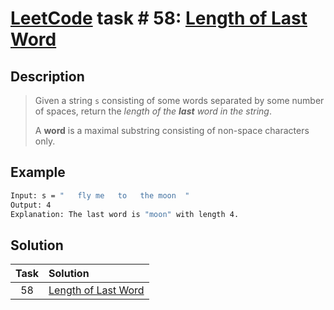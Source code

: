 # [LeetCode][leetcode] task # 58: [Length of Last Word][task]

Description
-----------

> Given a string `s` consisting of some words
> separated by some number of spaces,
> return the _length of the **last** word in the string_.
>
> A **word** is a maximal substring consisting of non-space characters only.

Example
-------

```sh
Input: s = "   fly me   to   the moon  "
Output: 4
Explanation: The last word is "moon" with length 4.
```

Solution
--------

| Task | Solution |
| :------: | :------ |
| 58 | [Length of Last Word][solution] |


[leetcode]: <http://leetcode.com/>
[task]: <https://leetcode.com/problems/length-of-last-word/>
[solution]: <https://github.com/wellaxis/witalis-jkit/blob/main/module/tasks/src/main/java/com/witalis/jkit/tasks/core/task/leetcode/p58/option/Practice.java>
